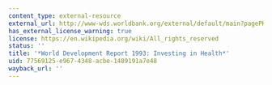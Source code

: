 ```yaml
---
content_type: external-resource
external_url: http://www-wds.worldbank.org/external/default/main?pagePK=64193027&piPK=64187937&theSitePK=523679&menuPK=64187510&searchMenuPK=64187283&siteName=WDS&entityID=000009265_3970716142319
has_external_license_warning: true
license: https://en.wikipedia.org/wiki/All_rights_reserved
status: ''
title: '*World Development Report 1993: Investing in Health*'
uid: 77569125-e967-4348-acbe-1489191a7e48
wayback_url: ''
---
```

